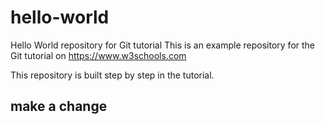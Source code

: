 # hello-world
Hello World repository for Git tutorial
This is an example repository for the Git tutorial on https://www.w3schools.com

This repository is built step by step in the tutorial.

## make a change
